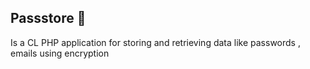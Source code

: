 ## Passstore :key:
Is a CL PHP application for storing and retrieving data like passwords , emails using encryption 
